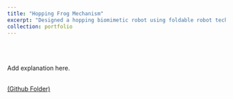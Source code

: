 ```yaml
---
title: "Hopping Frog Mechanism"
excerpt: "Designed a hopping biomimetic robot using foldable robot techniques<br/><img src='/images/500x300.png'>"
collection: portfolio
---
```

<br>
<br>
<br>
Add explanation here.
<br>
<br>

[(Github Folder)](https://github.com/mrsandeshbhat/Personal_Projects/tree/master/Hopping_Frog)